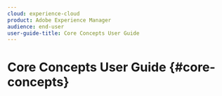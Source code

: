 ```yaml
---
cloud: experience-cloud
product: Adobe Experience Manager
audience: end-user
user-guide-title: Core Concepts User Guide
---
```


# Core Concepts User Guide {#core-concepts}

